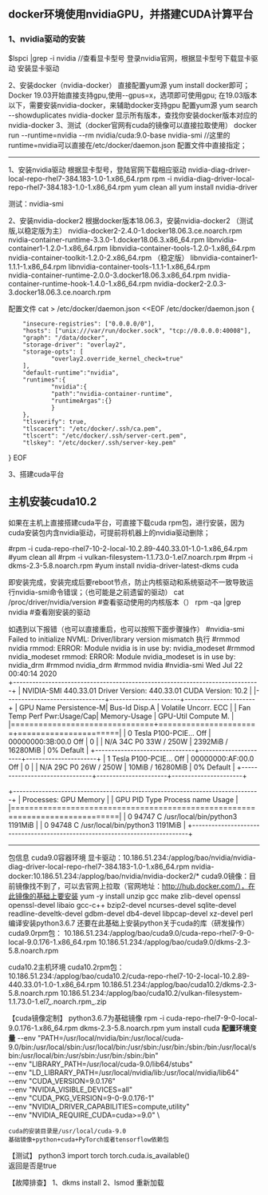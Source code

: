 ## docker环境使用nvidiaGPU，并搭建CUDA计算平台

### 1、nvidia驱动的安装
$lspci |grep -i nvidia  //查看显卡型号
登录nvidia官网，根据显卡型号下载显卡驱动
安装显卡驱动

2、安装docker（nvidia-docker）
直接配置yum源
yum install docker即可；
Docker 19.03开始直接支持gpu,使用--gpus=x，选项即可使用gpu;
在19.03版本以下，需要安装nvidia-docker，来辅助docker支持gpu
配置yum源
yum search --showduplicates nvidia-docker 显示所有版本，查找你安装docker版本对应的nvidia-docker
3、测试（docker官网有cuda的镜像可以直接拉取使用）
docker run --runtime=nvidia --rm nvidia/cuda:9.0-base nvidia-smi //这里的runtime=nvidia可以直接在/etc/docker/daemon.json 配置文件中直接指定；

---

1、安装nvidia驱动
根据显卡型号，登陆官网下载相应驱动
nvidia-diag-driver-local-repo-rhel7-384.183-1.0-1.x86_64.rpm
rpm -i nvidia-diag-driver-local-repo-rhel7-384.183-1.0-1.x86_64.rpm
yum clean all 
yum install nvidia-driver

测试：nvidia-smi

2、安装nvidia-docker2
根据docker版本18.06.3，安装nvidia-docker2
（测试版,以稳定版为主）
nvidia-docker2-2.4.0-1.docker18.06.3.ce.noarch.rpm
nvidia-container-runtime-3.3.0-1.docker18.06.3.x86_64.rpm
libnvidia-container1-1.2.0-1.x86_64.rpm
libnvidia-container-tools-1.2.0-1.x86_64.rpm
nvidia-container-toolkit-1.2.0-2.x86_64.rpm
（稳定版）
libnvidia-container1-1.1.1-1.x86_64.rpm
libnvidia-container-tools-1.1.1-1.x86_64.rpm	
nvidia-container-runtime-2.0.0-3.docker18.06.3.x86_64.rpm
nvidia-container-runtime-hook-1.4.0-1.x86_64.rpm
nvidia-docker2-2.0.3-3.docker18.06.3.ce.noarch.rpm

配置文件
cat > /etc/docker/daemon.json <<EOF
/etc/docker/daemon.json 
{

        "insecure-registries": ["0.0.0.0/0"],
        "hosts": ["unix:///var/run/docker.sock", "tcp://0.0.0.0:40008"],
        "graph": "/data/docker",
        "storage-driver": "overlay2",
        "storage-opts": [
                "overlay2.override_kernel_check=true"
        ],
        "default-runtime":"nvidia",
        "runtimes":{
                "nvidia":{
                "path":"nvidia-container-runtime",
                "runtimeArgas":{}
                }
        },
        "tlsverify": true,
        "tlscacert": "/etc/docker/.ssh/ca.pem",
        "tlscert": "/etc/docker/.ssh/server-cert.pem",
        "tlskey": "/etc/docker/.ssh/server-key.pem"
}
EOF

3、搭建cuda平台



主机安装cuda10.2
----------------------------------------------
如果在主机上直接搭建cuda平台，可直接下载cuda rpm包，进行安装，因为cuda安装包内含nvidia驱动，可提前将机器上的nvidia驱动删除；

#rpm -i cuda-repo-rhel7-10-2-local-10.2.89-440.33.01-1.0-1.x86_64.rpm
#yum clean all
#rpm -i vulkan-filesystem-1.1.73.0-1.el7.noarch.rpm
#rpm -i dkms-2.3-5.8.noarch.rpm
#yum install nvidia-driver-latest-dkms cuda

即安装完成，安装完成后要reboot节点，防止内核驱动和系统驱动不一致导致运行nvidia-smi命令错误；（也可能是之前遗留的驱动）
cat /proc/driver/nvidia/version   #查看驱动使用的内核版本（）
rpm -qa |grep nvidia  #查看刚安装的驱动

如遇到以下报错（也可以直接重启，也可以按照下面步骤操作）
#nvidia-smi 
Failed to initialize NVML: Driver/library version mismatch
执行
#rmmod nvidia
rmmod: ERROR: Module nvidia is in use by: nvidia_modeset
#rmmod nvidia_modeset
rmmod: ERROR: Module nvidia_modeset is in use by: nvidia_drm
#rmmod nvidia_drm
#rmmod nvidia
#nvidia-smi 
Wed Jul 22 00:40:14 2020       
+-----------------------------------------------------------------------------+
| NVIDIA-SMI 440.33.01    Driver Version: 440.33.01    CUDA Version: 10.2     |
|-------------------------------+----------------------+----------------------+
| GPU  Name        Persistence-M| Bus-Id        Disp.A | Volatile Uncorr. ECC |
| Fan  Temp  Perf  Pwr:Usage/Cap|         Memory-Usage | GPU-Util  Compute M. |
|===============================+======================+======================|
|   0  Tesla P100-PCIE...  Off  | 00000000:3B:00.0 Off |                    0 |
| N/A   34C    P0    33W / 250W |   2392MiB / 16280MiB |      0%      Default |
+-------------------------------+----------------------+----------------------+
|   1  Tesla P100-PCIE...  Off  | 00000000:AF:00.0 Off |                    0 |
| N/A   29C    P0    26W / 250W |     10MiB / 16280MiB |      0%      Default |
+-------------------------------+----------------------+----------------------+
                                                                               
+-----------------------------------------------------------------------------+
| Processes:                                                       GPU Memory |
|  GPU       PID   Type   Process name                             Usage      |
|=============================================================================|
|    0     94747      C   /usr/local/bin/python3                      1191MiB |
|    0     94748      C   /usr/local/bin/python3                      1191MiB |
+-----------------------------------------------------------------------------+   



--------------------------------------------------------------------------------
包信息
cuda9.0容器环境
显卡驱动：10.186.51.234:/applog/bao/nvidia/nvidia-diag-driver-local-repo-rhel7-384.183-1.0-1.x86_64.rpm
nvidia-docker:10.186.51.234:/applog/bao/nvidia/nvidia-docker2/*
cuda9.0镜像：目前镜像找不到了，可以去官网上拉取（官网地址：http://hub.docker.com/），在此镜像的基础上要安装
yum -y install unzip gcc make zlib-devel openssl openssl-devel libaio gcc-c++ bzip2-devel ncurses-devel sqlite-devel readline-develtk-devel gdbm-devel db4-devel libpcap-devel xz-devel perl
编译安装python3.6.7
还要在此基础上安装python关于cuda的库（研发操作）
cuda9.0rpm包：
10.186.51.234:/applog/bao/cuda9.0/cuda-repo-rhel7-9-0-local-9.0.176-1.x86_64.rpm
10.186.51.234:/applog/bao/cuda9.0/dkms-2.3-5.8.noarch.rpm

cuda10.2主机环境
cuda10.2rpm包：	
10.186.51.234:/applog/bao/cuda10.2/cuda-repo-rhel7-10-2-local-10.2.89-440.33.01-1.0-1.x86_64.rpm
10.186.51.234:/applog/bao/cuda10.2/dkms-2.3-5.8.noarch.rpm
10.186.51.234:/applog/bao/cuda10.2/vulkan-filesystem-1.1.73.0-1.el7_.noarch.rpm_.zip



【cuda镜像定制】
python3.6.7为基础镜像
rpm -i cuda-repo-rhel7-9-0-local-9.0.176-1.x86_64.rpm dkms-2.3-5.8.noarch.rpm
yum install cuda
**配置环境变量**
	--env "PATH=/usr/local/nvidia/bin:/usr/local/cuda-9.0/bin:/usr/local/sbin:/usr/local/bin:/usr/sbin:/usr/bin:/sbin:/bin:/usr/local/sbin:/usr/local/bin:/usr/sbin:/usr/bin:/sbin:/bin" \
    --env "LIBRARY_PATH=/usr/local/cuda-9.0/lib64/stubs" \
    --env "LD_LIBRARY_PATH=/usr/local/nvidia/lib:/usr/local/nvidia/lib64" \
    --env "CUDA_VERSION=9.0.176" \
    --env "NVIDIA_VISIBLE_DEVICES=all" \
	--env "CUDA_PKG_VERSION=9-0-9.0.176-1" \
	--env "NVIDIA_DRIVER_CAPABILITIES=compute,utility" \
	--env "NVIDIA_REQUIRE_CUDA=cuda&gt;=9.0" \
	
	cuda的安装目录是/usr/local/cuda-9.0
	基础镜像+python+cuda+PyTorch或者tensorflow依赖包

【测试】
python3
import torch
torch.cuda.is_available()	
返回是否是true
	
	
【故障排查】
	1、dkms install
	2、lsmod 重新加载